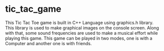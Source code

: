 # tic_tac_game
This Tic Tac Toe game is built in C++ Language using graphics.h library.
This library is used to make graphical images on the console screen.
Along with that, some sound frequencies are used to make a musical effort while playing this game.
This game can be played in two modes, one is with a Computer and another one is with friends.
